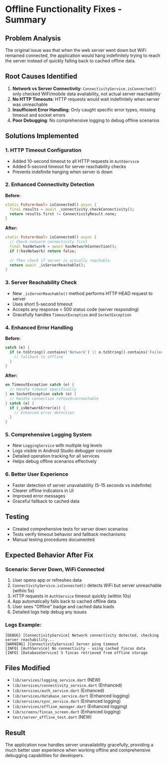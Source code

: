 # Offline Functionality Fixes - Summary

## Problem Analysis
The original issue was that when the web server went down but WiFi remained connected, the application would hang indefinitely trying to reach the server instead of quickly falling back to cached offline data.

## Root Causes Identified
1. **Network vs Server Connectivity**: `ConnectivityService.isConnected()` only checked WiFi/mobile data availability, not actual server reachability
2. **No HTTP Timeouts**: HTTP requests would wait indefinitely when server was unreachable
3. **Insufficient Error Handling**: Only caught specific error types, missing timeout and socket errors
4. **Poor Debugging**: No comprehensive logging to debug offline scenarios

## Solutions Implemented

### 1. HTTP Timeout Configuration
- Added 10-second timeout to all HTTP requests in `AuthService`
- Added 5-second timeout for server reachability checks
- Prevents indefinite hanging when server is down

### 2. Enhanced Connectivity Detection
**Before:**
```dart
static Future<bool> isConnected() async {
  final results = await _connectivity.checkConnectivity();
  return results.first != ConnectivityResult.none;
}
```

**After:**
```dart
static Future<bool> isConnected() async {
  // Check network connectivity first
  final hasNetwork = await hasNetworkConnection();
  if (!hasNetwork) return false;
  
  // Then check if server is actually reachable
  return await _isServerReachable();
}
```

### 3. Server Reachability Check
- New `_isServerReachable()` method performs HTTP HEAD request to server
- Uses short 5-second timeout
- Accepts any response < 500 status code (server responding)
- Gracefully handles `TimeoutException` and `SocketException`

### 4. Enhanced Error Handling
**Before:**
```dart
catch (e) {
  if (e.toString().contains('Network') || e.toString().contains('Failed host lookup')) {
    // fallback to offline
  }
}
```

**After:**
```dart
on TimeoutException catch (e) {
  // Handle timeout specifically
} on SocketException catch (e) {
  // Handle connection refused/unreachable
} catch (e) {
  if (_isNetworkError(e)) {
    // Enhanced error detection
  }
}
```

### 5. Comprehensive Logging System
- New `LoggingService` with multiple log levels
- Logs visible in Android Studio debugger console
- Detailed operation tracking for all services
- Helps debug offline scenarios effectively

### 6. Better User Experience
- Faster detection of server unavailability (5-15 seconds vs indefinite)
- Clearer offline indicators in UI
- Improved error messages
- Graceful fallback to cached data

## Testing
- Created comprehensive tests for server down scenarios
- Tests verify timeout behavior and fallback mechanisms
- Manual testing procedures documented

## Expected Behavior After Fix

### Scenario: Server Down, WiFi Connected
1. User opens app or refreshes data
2. `ConnectivityService.isConnected()` detects WiFi but server unreachable (within 5s)
3. HTTP requests in `AuthService` timeout quickly (within 10s)
4. App automatically falls back to cached offline data
5. User sees "Offline" badge and cached data loads
6. Detailed logs help debug any issues

### Logs Example:
```
[DEBUG] [ConnectivityService] Network connectivity detected, checking server reachability...
[WARNING] [ConnectivityService] Server ping timeout
[INFO] [AuthService] No connectivity - using cached fincas data
[INFO] [DatabaseService] 5 fincas retrieved from offline storage
```

## Files Modified
- `lib/services/logging_service.dart` (NEW)
- `lib/services/connectivity_service.dart` (Enhanced)
- `lib/services/auth_service.dart` (Enhanced)
- `lib/services/database_service.dart` (Enhanced logging)
- `lib/services/sync_service.dart` (Enhanced logging)
- `lib/services/offline_manager.dart` (Enhanced logging)
- `lib/screens/fincas_screen.dart` (Enhanced logging)
- `test/server_offline_test.dart` (NEW)

## Result
The application now handles server unavailability gracefully, providing a much better user experience when working offline and comprehensive debugging capabilities for developers.
